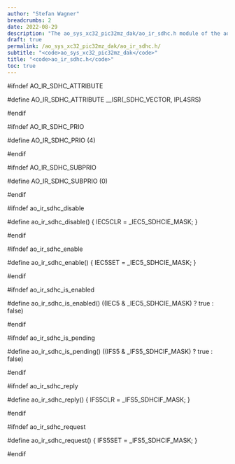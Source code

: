 ```yaml
---
author: "Stefan Wagner"
breadcrumbs: 2
date: 2022-08-29
description: "The ao_sys_xc32_pic32mz_dak/ao_ir_sdhc.h module of the ao real-time operating system."
draft: true
permalink: /ao_sys_xc32_pic32mz_dak/ao_ir_sdhc.h/ 
subtitle: "<code>ao_sys_xc32_pic32mz_dak</code>"
title: "<code>ao_ir_sdhc.h</code>"
toc: true
---
```


#ifndef AO_IR_SDHC_ATTRIBUTE

#define AO_IR_SDHC_ATTRIBUTE        __ISR(_SDHC_VECTOR, IPL4SRS)

#endif

#ifndef AO_IR_SDHC_PRIO

#define AO_IR_SDHC_PRIO             (4)

#endif

#ifndef AO_IR_SDHC_SUBPRIO

#define AO_IR_SDHC_SUBPRIO          (0)

#endif

#ifndef ao_ir_sdhc_disable

#define ao_ir_sdhc_disable()        { IEC5CLR = _IEC5_SDHCIE_MASK; }

#endif

#ifndef ao_ir_sdhc_enable

#define ao_ir_sdhc_enable()         { IEC5SET = _IEC5_SDHCIE_MASK; }

#endif

#ifndef ao_ir_sdhc_is_enabled

#define ao_ir_sdhc_is_enabled()     ((IEC5 & _IEC5_SDHCIE_MASK) ? true : false)

#endif

#ifndef ao_ir_sdhc_is_pending

#define ao_ir_sdhc_is_pending()     ((IFS5 & _IFS5_SDHCIF_MASK) ? true : false)

#endif

#ifndef ao_ir_sdhc_reply

#define ao_ir_sdhc_reply()          { IFS5CLR = _IFS5_SDHCIF_MASK; }

#endif

#ifndef ao_ir_sdhc_request

#define ao_ir_sdhc_request()        { IFS5SET = _IFS5_SDHCIF_MASK; }

#endif

